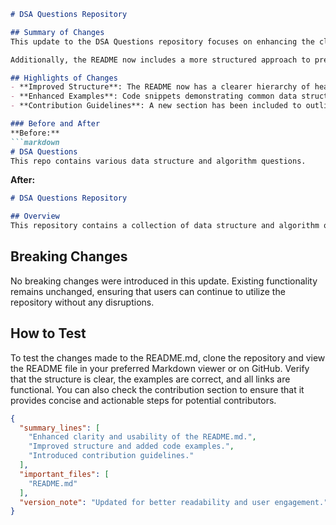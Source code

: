 ```markdown
# DSA Questions Repository

## Summary of Changes
This update to the DSA Questions repository focuses on enhancing the clarity and usability of the README.md file. The modifications aim to provide better guidance for users looking to understand the purpose of the repository, its structure, and how to contribute effectively. By improving the documentation, we hope to foster an inclusive environment for developers, learners, and contributors alike.

Additionally, the README now includes a more structured approach to presenting information, which allows users to quickly navigate through the content. This will be particularly beneficial for newcomers who may need a succinct overview before diving into the repository's resources. 

## Highlights of Changes
- **Improved Structure**: The README now has a clearer hierarchy of headings, making it easier to locate key information.
- **Enhanced Examples**: Code snippets demonstrating common data structures and algorithms have been added, providing practical illustrations of concepts discussed in the repository.
- **Contribution Guidelines**: A new section has been included to outline how users can contribute to the project, encouraging community involvement.

### Before and After
**Before:**
```markdown
# DSA Questions
This repo contains various data structure and algorithm questions.
```

**After:**
```markdown
# DSA Questions Repository

## Overview
This repository contains a collection of data structure and algorithm questions designed to help developers improve their coding skills.
```

## Breaking Changes
No breaking changes were introduced in this update. Existing functionality remains unchanged, ensuring that users can continue to utilize the repository without any disruptions.

## How to Test
To test the changes made to the README.md, clone the repository and view the README file in your preferred Markdown viewer or on GitHub. Verify that the structure is clear, the examples are correct, and all links are functional. You can also check the contribution section to ensure that it provides concise and actionable steps for potential contributors.

```json
{
  "summary_lines": [
    "Enhanced clarity and usability of the README.md.",
    "Improved structure and added code examples.",
    "Introduced contribution guidelines."
  ],
  "important_files": [
    "README.md"
  ],
  "version_note": "Updated for better readability and user engagement."
}
```
```